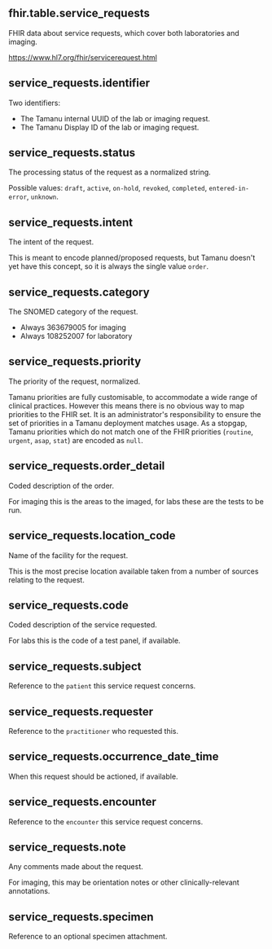 ## fhir.table.service_requests

FHIR data about service requests, which cover both laboratories and imaging.

<https://www.hl7.org/fhir/servicerequest.html>

## service_requests.identifier

Two identifiers:

- The Tamanu internal UUID of the lab or imaging request.
- The Tamanu Display ID of the lab or imaging request.

## service_requests.status

The processing status of the request as a normalized string.

Possible values: `draft`, `active`, `on-hold`, `revoked`, `completed`, `entered-in-error`, `unknown`.

## service_requests.intent

The intent of the request.

This is meant to encode planned/proposed requests, but Tamanu doesn't yet have this concept, so it
is always the single value `order`.

## service_requests.category

The SNOMED category of the request.

- Always 363679005 for imaging
- Always 108252007 for laboratory

## service_requests.priority

The priority of the request, normalized.

Tamanu priorities are fully customisable, to accommodate a wide range of clinical practices.
However this means there is no obvious way to map priorities to the FHIR set. It is an
administrator's responsibility to ensure the set of priorities in a Tamanu deployment matches usage.
As a stopgap, Tamanu priorities which do not match one of the FHIR priorities (`routine`, `urgent`,
`asap`, `stat`) are encoded as `null`.

## service_requests.order_detail

Coded description of the order.

For imaging this is the areas to the imaged, for labs these are the tests to be run.

## service_requests.location_code

Name of the facility for the request.

This is the most precise location available taken from a number of sources relating to the request.

## service_requests.code

Coded description of the service requested.

For labs this is the code of a test panel, if available.

## service_requests.subject

Reference to the `patient` this service request
concerns.

## service_requests.requester

Reference to the `practitioner` who requested
this.

## service_requests.occurrence_date_time

When this request should be actioned, if available.

## service_requests.encounter

Reference to the `encounter` this service request
concerns.

## service_requests.note

Any comments made about the request.

For imaging, this may be orientation notes or other clinically-relevant annotations.

## service_requests.specimen

Reference to an optional specimen attachment.


